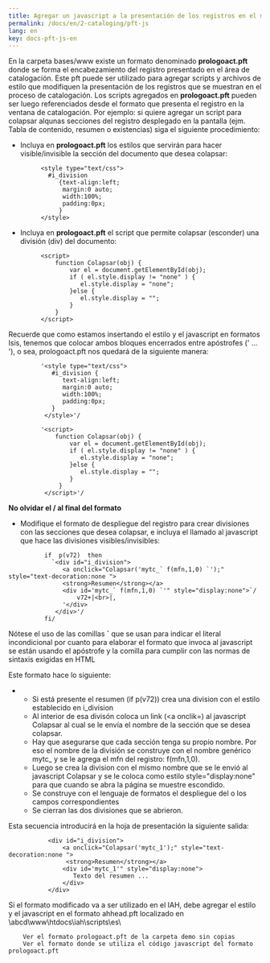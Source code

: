 ```yaml
---
title: Agregar un javascript a la presentación de los registros en el módulo de catalogación
permalink: /docs/en/2-cataloging/pft-js
lang: en
key: docs-pft-js-en
---
```



En la carpeta bases/www existe un formato denominado **prologoact.pft** donde se forma el encabezamiento del registro presentado en el área de catalogación. Este pft puede ser utilizado para agregar scripts y archivos de estilo que modifiquen la presentación de los registros que se muestran en el proceso de catalogación. Los scripts agregados en **prologoact.pft** pueden ser luego referenciados desde el formato que presenta el registro en la ventana de catalogación. Por ejemplo: si quiere agregar un script para colapsar alqunas secciones del registro desplegado en la pantalla (ejm. Tabla de contenido, resumen o existencias) siga el siguiente procedimiento:

- Incluya en **prologoact.pft** los estilos que servirán para hacer visible/invisible la sección del documento que desea colapsar:

```
         <style type="text/css">
           #i_division 
              {text-align:left;
               margin:0 auto;
               width:100%;
               padding:0px;
              }
         </style>
```

- Incluya en **prologoact.pft** el script que permite colapsar (esconder) una división (div) del documento:

```
         <script>
             function Colapsar(obj) {      
                 var el = document.getElementById(obj);
                 if ( el.style.display != "none" ) {
                    el.style.display = "none";
                 }else {
                    el.style.display = "";
                 }
             }
         </script>
```

Recuerde que como estamos insertando el estilo y el javascript en formatos Isis, tenemos que colocar ambos bloques encerrados entre apóstrofes (' ... '), o sea, prologoact.pft nos quedará de la siguiente manera:

```
         '<style type="text/css">
            #i_division {
               text-align:left;
               margin:0 auto;
               width:100%;
               padding:0px;
            }
          </style>'/
          
         '<script>
             function Colapsar(obj) {      
                 var el = document.getElementById(obj);
                 if ( el.style.display != "none" ) {
                    el.style.display = "none";
                 }else {
                    el.style.display = "";
                 }
              }
          </script>'/
```

**No olvidar el / al final del formato**

- Modifique el formato de despliegue del registro para crear divisiones con las secciones que desea colapsar, e incluya el llamado al javascript que hace las divisiones visibles/invisibles:

```
          if  p(v72)  then
            `<div id="i_division">
               <a onclick="Colapsar('mytc_` f(mfn,1,0) `');" style="text-decoration:none ">
               <strong>Resumen</strong></a>
               <div id='mytc_` f(mfn,1,0) `'" style="display:none">`/
                   v72+|<br>|,
               '</div>
             </div>'/    
          fi/
```

Nótese el uso de las comillas **`** que se usan para indicar el literal incondicional por cuanto para elaborar el formato que invoca al javascript se están usando el apóstrofe y la comilla para cumplir con las normas de sintaxis exigidas en HTML


Este formato hace lo siguiente:

- - Si está presente el resumen (if p(v72)) crea una division con el estilo establecido en i_division
  - Al interior de esa divisón coloca un link (<a onclik=) al javascript Colapsar al cual se le envía el nombre de la sección que se desea colapsar.
  - Hay que asegurarse que cada sección tenga su propio nombre. Por eso el nombre de la división se construye con el nombre genérico mytc_ y se le agrega el mfn del registro: f(mfn,1,0).
  - Luego se crea la division con el mismo nombre que se le envió al javascript Colapsar y se le coloca como estilo style="display:none" para que cuando se abra la página se muestre escondido.
  - Se construye con el lenguaje de formatos el despliegue del o los campos correspondientes
  - Se cierran las dos divisiones que se abrieron.


Esta secuencia introducirá en la hoja de presentación la siguiente salida:

```
           <div id="i_division">
               <a onclick="Colapsar('mytc_1');" style="text-decoration:none ">
                <strong>Resumen</strong></a>
               <div id='mytc_1'" style="display:none">
                  Texto del resumen ...  
               </div>
           </div>
```

Si el formato modificado va a ser utilizado en el IAH, debe agregar el estilo y el javascript en el formato ahhead.pft localizado en \abcd\www\htdocs\iah\scripts\es\



```
    Ver el formato prologoact.pft de la carpeta demo sin copias
    Ver el formato donde se utiliza el código javascript del formato prologoact.pft
```
